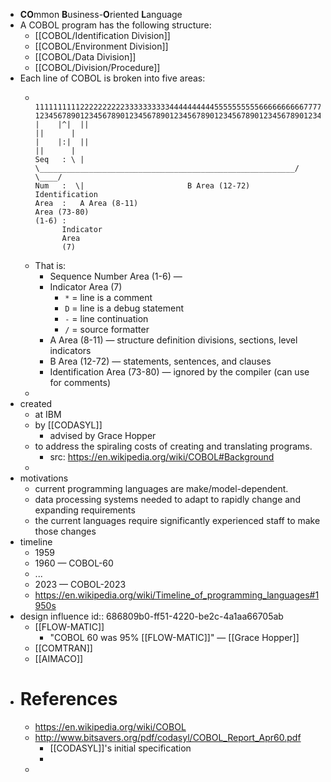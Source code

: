 - **CO**mmon **B**usiness-**O**riented **L**anguage
- A COBOL program has the following structure:
	- [[COBOL/Identification Division]]
	- [[COBOL/Environment Division]]
	- [[COBOL/Data Division]]
	- [[COBOL/Division/Procedure]]
- Each line of COBOL is broken into five areas:
	- ```
	           11111111112222222222333333333344444444445555555555666666666677777777778
	  12345678901234567890123456789012345678901234567890123456789012345678901234567890
	  |    |^|  ||                                                           ||      |
	  |    |:|  ||                                                           ||      |
	  Seq   : \ | \_________________________________________________________/  \____/
	  Num   :  \|                       B Area (12-72)                          Identification
	  Area  :   A Area (8-11)                                                   Area (73-80)
	  (1-6) :
	        Indicator
	        Area
	        (7)
	  ```
	- That is:
		- Sequence Number Area (1-6) —
		- Indicator Area (7)
			- `*` = line is a comment
			- `D` = line is a debug statement
			- `-` = line continuation
			- `/` = source formatter
		- A Area (8-11) — structure definition divisions, sections, level indicators
		- B Area (12-72) — statements, sentences, and clauses
		- Identification Area (73-80) — ignored by the compiler (can use for comments)
	-
- created
	- at IBM
	- by [[CODASYL]]
		- advised by Grace Hopper
	- to address the spiraling costs of creating and translating programs.
		- src: https://en.wikipedia.org/wiki/COBOL#Background
	-
- motivations
	- current programming languages are make/model-dependent.
	- data processing systems needed to adapt to rapidly change and expanding requirements
	- the current languages require significantly experienced staff to make those changes
- timeline
	- 1959
	- 1960 — COBOL-60
	- ...
	- 2023 — COBOL-2023
	- https://en.wikipedia.org/wiki/Timeline_of_programming_languages#1950s
- design influence
  id:: 686809b0-ff51-4220-be2c-4a1aa66705ab
	- [[FLOW-MATIC]]
		- "COBOL 60 was 95% [[FLOW-MATIC]]" — [[Grace Hopper]]
	- [[COMTRAN]]
	- [[AIMACO]]
- # References
	- https://en.wikipedia.org/wiki/COBOL
	- http://www.bitsavers.org/pdf/codasyl/COBOL_Report_Apr60.pdf
		- [[CODASYL]]'s initial specification
		-
	-